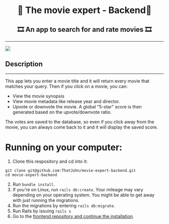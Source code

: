 <h1 align="center">🎥 The movie expert - Backend🎥</h1>

<h2 align="center">🎞️ An app to search for and rate movies 🎞️</h2>

---
![](preview.gif)

## Description
---
This app lets you enter a movie title and it will return every movie that matches your query. Then if you click on a movie, you can:

* View the movie synopsis
* View movie metadata like release year and director.
* Upvote or downvote the movie. A global "5-star" score is then generated based on the upvote/downvote ratio. 

The votes are saved to the database, so even if you click away from the movie, you can always come back to it and it will display the saved score.

# Running on your computer:
1. Clone this respository and cd into it:
```
git clone git@github.com:ThatJohn/movie-expert-backend.git
cd movie-expert-backend
```
2. Run `bundle install`.
3. If you're on Linux, run `rails db:create`. Your mileage may vary depending on your operating system. You might be able to get away with just running the migrations.
4. Run the migrations by entering `rails db:migrate`.
5. Run Rails by issuing `rails s`
6. Go to the [frontend repository and continue the installation](https://github.com/ThatJohn/movie-expert-frontend).